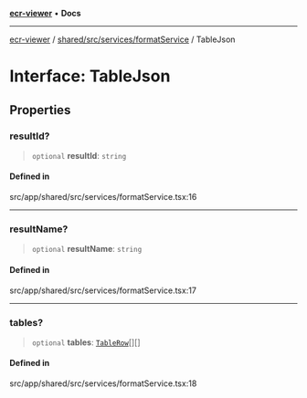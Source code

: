 [**ecr-viewer**](../../../../../README.md) • **Docs**

***

[ecr-viewer](../../../../../README.md) / [shared/src/services/formatService](../README.md) / TableJson

# Interface: TableJson

## Properties

### resultId?

> `optional` **resultId**: `string`

#### Defined in

src/app/shared/src/services/formatService.tsx:16

***

### resultName?

> `optional` **resultName**: `string`

#### Defined in

src/app/shared/src/services/formatService.tsx:17

***

### tables?

> `optional` **tables**: [`TableRow`](TableRow.md)[][]

#### Defined in

src/app/shared/src/services/formatService.tsx:18
